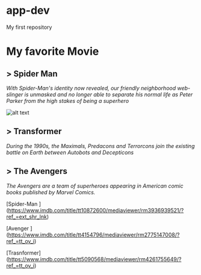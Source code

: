 # app-dev
My first repository

  # My favorite Movie 

  ## > Spider Man
  *With Spider-Man's identity now revealed, our friendly neighborhood web-slinger is unmasked and no longer able to separate his normal life as Peter Parker from the        high stakes of being a superhero*
  
  ![alt text](https://m.media-amazon.com/images/M/MV5BNDMyYTc5ZjYtZTUyNC00MDgxLWE1YTctNGUzOTkxNGE4NjAzXkEyXkFqcGdeQXVyODc0OTEyNDU@._V1_.jpg)
  
  ## > Transformer
  *During the 1990s, the Maximals, Predacons and Terrorcons join the existing battle on Earth between Autobots and Decepticons*
  
  ## > The Avengers 
  *The Avengers are a team of superheroes appearing in American comic books published by Marvel Comics.*
 
   [Spider-Man ] (https://www.imdb.com/title/tt10872600/mediaviewer/rm3936939521/?ref_=ext_shr_lnk)
   
   
   [Avenger ] (https://www.imdb.com/title/tt4154796/mediaviewer/rm2775147008/?ref_=tt_ov_i)
  
  
   [Trasnformer] (https://www.imdb.com/title/tt5090568/mediaviewer/rm4261755649/?ref_=tt_ov_i)

  
 
 
 
